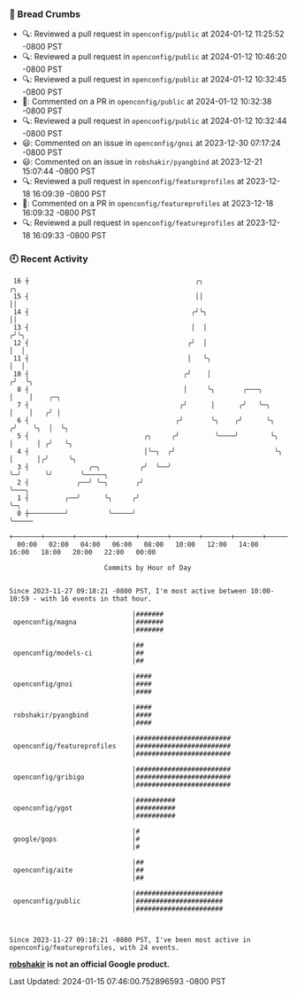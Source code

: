 ### 🍞 Bread Crumbs

 * 🔍: Reviewed a pull request in  `openconfig/public` at 2024-01-12 11:25:52 -0800 PST
 * 🔍: Reviewed a pull request in  `openconfig/public` at 2024-01-12 10:46:20 -0800 PST
 * 🔍: Reviewed a pull request in  `openconfig/public` at 2024-01-12 10:32:45 -0800 PST
 * 💬: Commented on a PR in  `openconfig/public` at 2024-01-12 10:32:38 -0800 PST
 * 🔍: Reviewed a pull request in  `openconfig/public` at 2024-01-12 10:32:44 -0800 PST
 * 😃: Commented on an issue in `openconfig/gnoi` at 2023-12-30 07:17:24 -0800 PST
 * 😃: Commented on an issue in `robshakir/pyangbind` at 2023-12-21 15:07:44 -0800 PST
 * 🔍: Reviewed a pull request in  `openconfig/featureprofiles` at 2023-12-18 16:09:39 -0800 PST
 * 💬: Commented on a PR in  `openconfig/featureprofiles` at 2023-12-18 16:09:32 -0800 PST
 * 🔍: Reviewed a pull request in  `openconfig/featureprofiles` at 2023-12-18 16:09:33 -0800 PST

### 🕘 Recent Activity
```
 16 ┼                                          ╭╮                        ╭╮
 15 ┤                                          ││                        ││
 14 ┤                                         ╭╯╰╮                       ││
 13 ┤                                         │  │                      ╭╯╰╮
 12 ┤                                        ╭╯  │                      │  │
 11 ┤                                        │   ╰╮                     │  │
 10 ┤                                       ╭╯    │                    ╭╯  ╰╮
  8 ┤                                       │     ╰╮       ╭───╮       │    │    ╭─╮
  7 ┤                                      ╭╯      │      ╭╯   ╰─╮     │    │   ╭╯ │
  6 ┤                                     ╭╯       ╰╮    ╭╯      ╰╮   ╭╯    ╰╮  │  ╰╮
  5 ┤                             ╭╮     ╭╯         ╰────╯        ╰╮  │      │ ╭╯   ╰╮
  4 ┤                             │╰─╮  ╭╯                         ╰╮ │      │╭╯     ╰╮
  3 ┤               ╭─╮          ╭╯  ╰──╯                           ╰─╯      ╰╯       ╰─────╮
  2 ┤            ╭──╯ ╰─╮       ╭╯                                                          ╰───╮
  1 ┤         ╭──╯      ╰╮     ╭╯                                                               ╰─╮
  0 ┼─────────╯          ╰─────╯                                                                  ╰─────
    +───────+───────+───────+───────+───────+───────+───────+───────+───────+───────+───────+───────+────
  00:00   02:00   04:00   06:00   08:00   10:00   12:00   14:00   16:00   18:00   20:00   22:00   00:00   

						Commits by Hour of Day


Since 2023-11-27 09:18:21 -0800 PST, I'm most active between 10:00-10:59 - with 16 events in that hour.

```



```
                               |#######
 openconfig/magna              |#######
                               |#######

                               |##
 openconfig/models-ci          |##
                               |##

                               |####
 openconfig/gnoi               |####
                               |####

                               |####
 robshakir/pyangbind           |####
                               |####

                               |########################
 openconfig/featureprofiles    |########################
                               |########################

                               |########################
 openconfig/gribigo            |########################
                               |########################

                               |##########
 openconfig/ygot               |##########
                               |##########

                               |#
 google/gops                   |#
                               |#

                               |##
 openconfig/aite               |##
                               |##

                               |######################
 openconfig/public             |######################
                               |######################



Since 2023-11-27 09:18:21 -0800 PST, I've been most active in openconfig/featureprofiles, with 24 events.

```
**[robshakir](mailto:robjs@google.com) is not an official Google product.**  


Last Updated: 2024-01-15 07:46:00.752896593 -0800 PST
